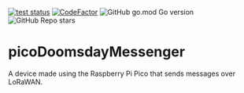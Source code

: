 [![test status](https://github.com/headblockhead/picoDoomsdayMessenger/actions/workflows/go.yml/badge.svg)](https://github.com/headblockhead/picoDoomsdayMessenger/actions/)
[![CodeFactor](https://www.codefactor.io/repository/github/headblockhead/picodoomsdaymessenger/badge)](https://www.codefactor.io/repository/github/headblockhead/picodoomsdaymessenger)
![GitHub go.mod Go version](https://img.shields.io/github/go-mod/go-version/headblockhead/picoDoomsdayMessenger)
![GitHub Repo stars](https://img.shields.io/github/stars/headblockhead/picoDoomsdayMessenger?style=social)
# picoDoomsdayMessenger
A device made using the Raspberry Pi Pico that sends messages over LoRaWAN.
